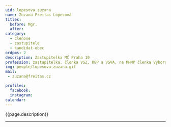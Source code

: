 ```yaml
---
uid: lopesova.zuzana
name: Zuzana Freitas Lopesová
titles:
  before: Mgr. 
  after:
category:
  - clenove
  - zastupitele    
  - kandidat-obec 
ordpms: 2
description: Zastupitelka MČ Praha 10
profession: zastupitelka, členka VSZ, KBP a VSVA, na MHMP členka Výboru pro bydlení
img: people/lopesova-zuzana.gif
mail:
 - zuzana@freitas.cz

profiles:
  facebook: 
  instagram: 
calendar: 
---
```


{{page.description}}



---
